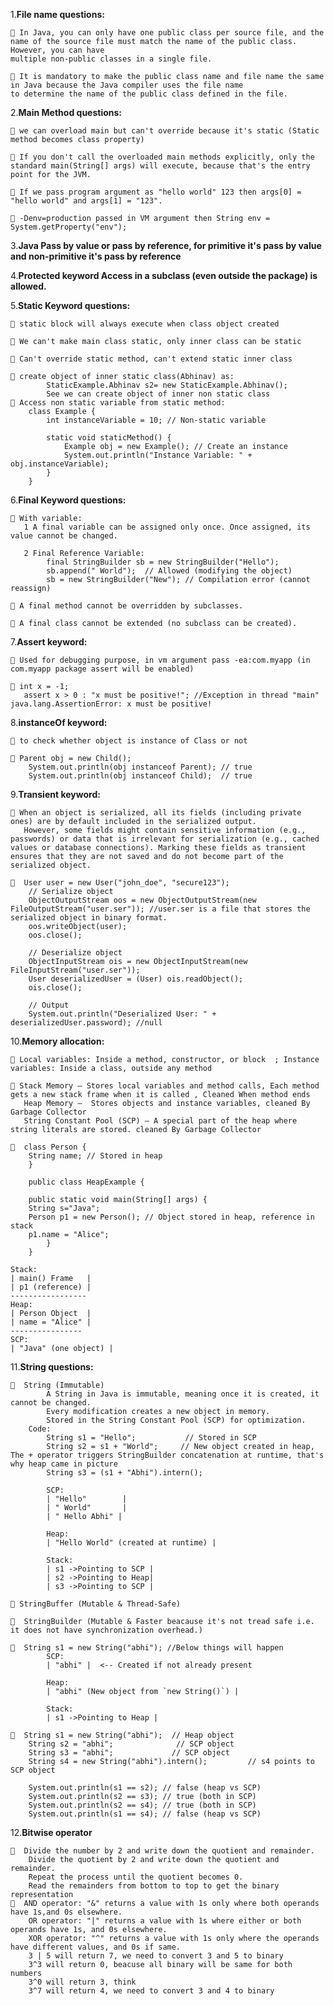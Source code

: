 1.**File name questions:**

    🔴 In Java, you can only have one public class per source file, and the name of the source file must match the name of the public class. However, you can have
    multiple non-public classes in a single file.

    🔴 It is mandatory to make the public class name and file name the same in Java because the Java compiler uses the file name 
    to determine the name of the public class defined in the file.

2.**Main Method questions:**

    🔴 we can overload main but can't override because it's static (Static method becomes class property)

    🔴 If you don't call the overloaded main methods explicitly, only the standard main(String[] args) will execute, because that's the entry point for the JVM.

    🔴 If we pass program argument as "hello world" 123 then args[0] = "hello world" and args[1] = "123".

    🔴 -Denv=production passed in VM argument then String env = System.getProperty("env");

3.**Java Pass by value or pass by reference, for primitive it's pass by value and non-primitive it's pass by reference**

4.**Protected keyword Access in a subclass (even outside the package) is allowed.**

5.**Static Keyword questions:**

    🔴 static block will always execute when class object created

    🔴 We can't make main class static, only inner class can be static

    🔴 Can't override static method, can't extend static inner class

    🔴 create object of inner static class(Abhinav) as:
            StaticExample.Abhinav s2= new StaticExample.Abhinav();
            See we can create object of inner non static class
    🔴 Access non static variable from static method:
        class Example {
            int instanceVariable = 10; // Non-static variable
        
            static void staticMethod() {
                Example obj = new Example(); // Create an instance
                System.out.println("Instance Variable: " + obj.instanceVariable);
            }
        }

6.**Final Keyword questions:**

    🔴 With variable:
       1️ A final variable can be assigned only once. Once assigned, its value cannot be changed.

       2️ Final Reference Variable:
            final StringBuilder sb = new StringBuilder("Hello");
            sb.append(" World");  // Allowed (modifying the object)
            sb = new StringBuilder("New"); // Compilation error (cannot reassign)️

    🔴 A final method cannot be overridden by subclasses.

    🔴 A final class cannot be extended (no subclass can be created).

7.**Assert keyword:**

    🔴 Used for debugging purpose, in vm argument pass -ea:com.myapp (in com.myapp package assert will be enabled)

    🔴 int x = -1;
       assert x > 0 : "x must be positive!"; //Exception in thread "main" java.lang.AssertionError: x must be positive!

8.**instanceOf keyword:**

    🔴 to check whether object is instance of Class or not

    🔴 Parent obj = new Child();
        System.out.println(obj instanceof Parent); // true
        System.out.println(obj instanceof Child);  // true

9.**Transient keyword:**

    🔴 When an object is serialized, all its fields (including private ones) are by default included in the serialized output. 
       However, some fields might contain sensitive information (e.g., passwords) or data that is irrelevant for serialization (e.g., cached values or database connections). Marking these fields as transient ensures that they are not saved and do not become part of the serialized object.

    🔴  User user = new User("john_doe", "secure123");
        // Serialize object 
        ObjectOutputStream oos = new ObjectOutputStream(new FileOutputStream("user.ser")); //user.ser is a file that stores the serialized object in binary format.
        oos.writeObject(user);
        oos.close();
        
        // Deserialize object
        ObjectInputStream ois = new ObjectInputStream(new FileInputStream("user.ser"));
        User deserializedUser = (User) ois.readObject();
        ois.close();
        
        // Output
        System.out.println("Deserialized User: " + deserializedUser.password); //null

10.**Memory allocation:**

    🔴 Local variables: Inside a method, constructor, or block  ; Instance variables: Inside a class, outside any method

    🔴 Stack Memory – Stores local variables and method calls, Each method gets a new stack frame when it is called , Cleaned When method ends
       Heap Memory –  Stores objects and instance variables, cleaned By Garbage Collector
       String Constant Pool (SCP) – A special part of the heap where string literals are stored. cleaned By Garbage Collector
     
    🔴  class Person {
        String name; // Stored in heap
        }
        
        public class HeapExample {

        public static void main(String[] args) {
        String s="Java";
        Person p1 = new Person(); // Object stored in heap, reference in stack
        p1.name = "Alice";
            }
        }

    Stack:
    | main() Frame   |
    | p1 (reference) |
    -----------------
    Heap:
    | Person Object  |
    | name = "Alice" |
    ----------------
    SCP:
    | "Java" (one object) |

11.**String questions:**

    🔴  String (Immutable)
            A String in Java is immutable, meaning once it is created, it cannot be changed.
            Every modification creates a new object in memory.
            Stored in the String Constant Pool (SCP) for optimization.
        Code:
            String s1 = "Hello";           // Stored in SCP
            String s2 = s1 + "World";     // New object created in heap, The + operator triggers StringBuilder concatenation at runtime, that's why heap came in picture
            String s3 = (s1 + "Abhi").intern();

            SCP:
            | "Hello"        |
            | " World"       |
            | " Hello Abhi" |
            
            Heap:
            | "Hello World" (created at runtime) |
    
            Stack:
            | s1 ->Pointing to SCP |
            | s2 ->Pointing to Heap|
            | s3 ->Pointing to SCP |

    🔴 StringBuffer (Mutable & Thread-Safe)

    🔴  StringBuilder (Mutable & Faster beacause it's not tread safe i.e. it does not have synchronization overhead.)

    🔴  String s1 = new String("abhi"); //Below things will happen
            SCP:
            | "abhi" |  <-- Created if not already present
            
            Heap:
            | "abhi" (New object from `new String()`) |

            Stack:
            | s1 ->Pointing to Heap |

    🔴  String s1 = new String("abhi");  // Heap object
        String s2 = "abhi";              // SCP object
        String s3 = "abhi";             // SCP object
        String s4 = new String("abhi").intern();         // s4 points to SCP object
    
        System.out.println(s1 == s2); // false (heap vs SCP)
        System.out.println(s2 == s3); // true (both in SCP)
        System.out.println(s2 == s4); // true (both in SCP)
        System.out.println(s1 == s4); // false (heap vs SCP)

12.**Bitwise operator**

    🔴  Divide the number by 2 and write down the quotient and remainder.
        Divide the quotient by 2 and write down the quotient and remainder.
        Repeat the process until the quotient becomes 0.
        Read the remainders from bottom to top to get the binary representation
    🔴  AND operator: "&" returns a value with 1s only where both operands have 1s,and 0s elsewhere.
        OR operator: "|" returns a value with 1s where either or both operands have 1s, and 0s elsewhere.
        XOR operator: "^" returns a value with 1s only where the operands have different values, and 0s if same.
        3 | 5 will return 7, we need to convert 3 and 5 to binary
        3^3 will return 0, beacuse all binary will be same for both numbers
        3^0 will return 3, think 
        3^7 will return 4, we need to convert 3 and 4 to binary
